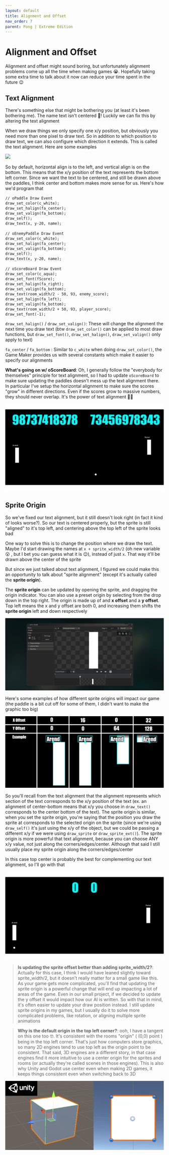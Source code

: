 ```yaml
---
layout: default
title: Alignment and Offset
nav_order: 7
parent: Pong | Extreme Edition
---
```


# Alignment and Offset

Alignment and offset might sound boring, but unfortunately alignment problems come up all the time when making games 😭. Hopefully taking some extra time to talk about it now can reduce your time spent in the future 😉

## Text Alignment

There's something else that might be bothering you (at least it's been bothering me). The name text isn't centered 😤! Luckily we can fix this by altering the text alignment

When we draw things we only specify one x/y position, but obviously you need more than one pixel to draw text. So in addition to which position to draw text, we can also configure which direction it extends. This is called the text alignment. Here are some examples

![](../../assets/images/text_align.png)

So by default, horizontal align is to the left, and vertical align is on the bottom. This means that the x/y position of the text represents the bottom left corner. Since we want the text to be centered, and still be drawn above the paddles, I think center and bottom makes more sense for us. Here's how we'd program that

```
// oPaddle Draw Event
draw_set_color(c_white);
draw_set_halign(fa_center);
draw_set_valign(fa_bottom);
draw_self();
draw_text(x, y-20, name);

// oEnemyPaddle Draw Event
draw_set_color(c_white);
draw_set_halign(fa_center);
draw_set_valign(fa_bottom);
draw_self();
draw_text(x, y-20, name);

// oScoreBoard Draw Event
draw_set_color(c_aqua);
draw_set_font(fScore);
draw_set_halign(fa_right);
draw_set_valign(fa_bottom);
draw_text(room_width/2 - 50, 93, enemy_score);
draw_set_halign(fa_left);
draw_set_valign(fa_bottom);
draw_text(room_width/2 + 50, 93, player_score);
draw_set_font(-1);
```

``draw_set_halign()`` / ``draw_set_valign()``: These will change the alignment the next time you draw text (btw ``draw_set_color()`` can be applied to most draw functions, but ``draw_set_font()``, ``draw_set_halign()``, ``draw_set_valign()`` only apply to text)

``fa_center`` / ``fa_bottom`` : Similar to ``c_white`` when doing ``draw_set_color()``, the Game Maker provides us with several constants which make it easier to specify our alignments

**What's going on w/ oScoreBoard**: Oh, I generally follow the "everybody for themselves" principle for text alignment, so I had to update ``oScoreBoard`` to make sure updating the paddles doesn't mess up the text alignment there. In particular I've setup the horizontal alignment to make sure the scores "grow" in different directions. Even if the scores grow to massive numbers, they should never overlap. It's the power of text alignment 💪🏿

![](../../assets/images/massive_score.png)

## Sprite Origin

So we've fixed our text alignment, but it still doesn't look right (in fact it kind of looks worse?). So our text is centered properly, but the sprite is still "aligned" to it's top left, and centering above the top left of the sprite looks bad

One way to solve this is to change the position where we draw the text. Maybe I'd start drawing the names at ``x + sprite_width/2`` (oh new variable 😮 , but I bet you can guess what it is 😉), instead of just ``x``. That way it'll be drawn above the center of the sprite

But since we just talked about text alignment, I figured we could make this an opportunity to talk about "sprite alignment" (except it's actually called the **sprite origin**).

The **sprite origin** can be updated by opening the sprite, and dragging the origin indicator. You can also use a preset origin by selecting from the drop down in the top right. The origin is made up of and **x offset** and a **y offset**. Top left means the x and y offset are both 0, and increasing them shifts the **sprite origin** left and down respectively

![](../../assets/images/update_sprite_origin.gif)

Here's some examples of how different sprite origins will impact our game (the paddle is a bit cut off for some of them, I didn't want to make the graphic too big)

![](../../assets/images/sprite_offset.png)

So you'll recall from the text alignment that the alignment represents which section of the text corresponds to the x/y position of the text (ex. an alignment of center-bottom means that x/y you choose in ``draw_text()`` corresponds to the center bottom of the text). The sprite origin is similar, when you set the sprite origin, you're saying that the position you draw the sprite at corresponds to the selected origin on the sprite (since we're using ``draw_self()`` it's just using the x/y of the object, but we could be passing a different x/y if we were using ``draw_sprite`` or ``draw_sprite_ext()``). The sprite origin is more powerful that text alignment, because you can choose ANY x/y value, not just along the corners/edges/center. Although that said I still usually place my sprite origin along the corners/edges/center

In this case top center is probably the best for complementing our text alignment, so I'll go with that

![](../../assets/images/demo_text_and_sprite_alignment.png)

> **Is updating the sprite offset better than adding sprite_width/2?**: Actually for this case, I think I would have leaned slightly toward sprite_width/2, but it doesn't really matter for a small game like this. As your game gets more complicated, you'll find that updating the sprite origin is a powerful change that will end up impacting a lot of areas of the game. Even in our small project, if we decided to update the y offset it would impact how our AI is written. So with that in mind, it's often easier to update your draw position instead. I still update sprite origins in my games, but I usually do it to solve more complicated problems, like rotation, or aligning multiple sprite animations

> **Why is the default origin in the top left corner?**: ooh, I have a tangent on this one too 🤓. It's consistent with the rooms "origin" ( (0,0) point ) being in the top left corner. That's just how computers store graphics, so many 2D engines tend to use top left as the origin point to be consistent. That said, 3D engines are a different story, in that case engines find it more intuitive to use a center origin for the sprites and rooms (or actually they're called scenes in those engines). This is also why Unity and Godot use center even when making 2D games, it keeps things consistent even when switching back to 3D

![](../../assets/images/3d_engine_alignment.png)

